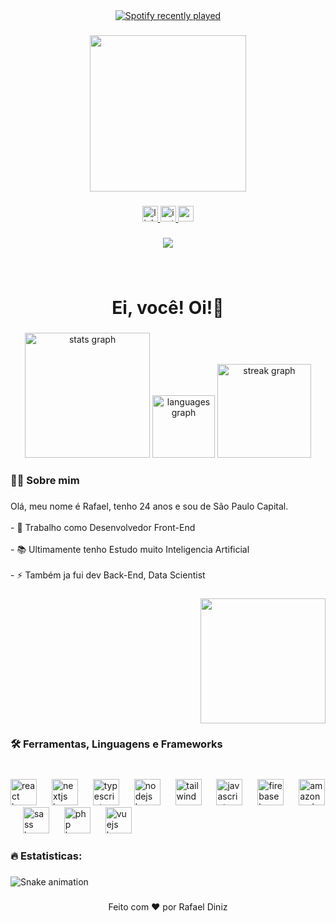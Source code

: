 <div align="center">
  <a href="https://open.spotify.com/user/ra_fadiniz">
    <img src="https://spotify-recently-played-readme.vercel.app/api?user=ra_fadiniz&count=1" alt="Spotify recently played"  />
  </a>
</div>

###

<div align="center">
  <img height="250" src="https://media3.giphy.com/media/3iyKHMIKg5VWG6qHUm/giphy.gif?cid=ecf05e47neihd7nh7f9jjr56ja7pha1f2wmg2qiztgb0stmf&ep=v1_stickers_search&rid=giphy.gif&ct=s"  />
</div>

###

<div align="center">
  <a href="https://www.linkedin.com/in/rvff/" target="_blank">
    <img src="https://img.shields.io/static/v1?message=LinkedIn&logo=linkedin&label=&color=0077B5&logoColor=white&labelColor=&style=for-the-badge" height="25" alt="linkedin logo"  />
  </a>
  <a href="https://www.instagram.com/r.v.ff/" target="_blank">
    <img src="https://img.shields.io/static/v1?message=Instagram&logo=instagram&label=&color=E4405F&logoColor=white&labelColor=&style=for-the-badge" height="25" alt="instagram logo"  />
  </a>
  <a href="rr.dangelis@gmail.com" target="_blank">
    <img src="https://img.shields.io/static/v1?message=Gmail&logo=gmail&label=&color=D14836&logoColor=white&labelColor=&style=for-the-badge" height="25" alt="gmail logo"  />
  </a>
</div>

###

<div align="center">
  <img src="https://visitor-badge.laobi.icu/badge?page_id=rafael2d.rafael2d&left_color=deepskyblue&right_color=deeppink&left_text=visitantes"  />
</div>

###

<br clear="both">

<h1 align="center">Ei, você! Oi!👋</h1>

###

<div align="center">
  <img src="https://github-readme-stats.vercel.app/api?username=rafael2d&hide_title=false&hide_rank=false&show_icons=true&include_all_commits=false&count_private=true&disable_animations=false&theme=radical&locale=pt-br&hide_border=false&order=1&custom_title=Estatisticas%20Pessoais" height="200" alt="stats graph"  />
  <img src="https://github-readme-stats.vercel.app/api/top-langs?username=rafael2d&locale=pt-br&hide_title=false&layout=default&card_width=320&langs_count=4&theme=radical&hide_border=false&order=2&custom_title=Mais%20Usado" height="100" alt="languages graph"  />
  <img src="https://streak-stats.demolab.com?user=rafael2d&locale=pt-br&mode=weekly&theme=radical&hide_border=false&border_radius=8&date_format=j M[ Y]&order=3" height="150" alt="streak graph"  />
</div>

###

<h3 align="left">👩‍💻  Sobre mim</h3>

###

<p align="left">Olá, meu nome é Rafael, tenho 24 anos e sou de São Paulo Capital.<br><br>- 🔭 Trabalho como Desenvolvedor Front-End<br><br>- 📚 Ultimamente tenho Estudo muito Inteligencia Artificial<br><br>- ⚡ Também ja fui dev Back-End, Data Scientist</p>

###

<div align="right">
  <img height="200" src="https://media3.giphy.com/media/Vf3ZKdillTMOOaOho0/giphy.gif?cid=ecf05e47p7nlthfjmqbse5eglzz8lmce1vy5kwgzd3ft0ukt&ep=v1_stickers_search&rid=giphy.gif&ct=s"  />
</div>

###

<h3 align="left">🛠 Ferramentas, Linguagens e Frameworks</h3>

###

<br clear="both">

<div align="left">
  <img src="https://cdn.jsdelivr.net/gh/devicons/devicon/icons/react/react-original.svg" height="42" alt="react logo"  />
  <img width="16" />
  <img src="https://cdn.jsdelivr.net/gh/devicons/devicon/icons/nextjs/nextjs-original.svg" height="42" alt="nextjs logo"  />
  <img width="16" />
  <img src="https://cdn.jsdelivr.net/gh/devicons/devicon/icons/typescript/typescript-plain.svg" height="42" alt="typescript logo"  />
  <img width="16" />
  <img src="https://cdn.jsdelivr.net/gh/devicons/devicon/icons/nodejs/nodejs-original.svg" height="42" alt="nodejs logo"  />
  <img width="16" />
  <img src="https://cdn.jsdelivr.net/gh/devicons/devicon/icons/tailwindcss/tailwindcss-plain.svg" height="42" alt="tailwindcss logo"  />
  <img width="16" />
  <img src="https://cdn.jsdelivr.net/gh/devicons/devicon/icons/javascript/javascript-plain.svg" height="42" alt="javascript logo"  />
  <img width="16" />
  <img src="https://cdn.jsdelivr.net/gh/devicons/devicon/icons/firebase/firebase-plain.svg" height="42" alt="firebase logo"  />
  <img width="16" />
  <img src="https://cdn.jsdelivr.net/gh/devicons/devicon/icons/amazonwebservices/amazonwebservices-original.svg" height="42" alt="amazonwebservices logo"  />
  <img width="16" />
  <img src="https://cdn.jsdelivr.net/gh/devicons/devicon/icons/sass/sass-original.svg" height="42" alt="sass logo"  />
  <img width="16" />
  <img src="https://cdn.jsdelivr.net/gh/devicons/devicon/icons/php/php-plain.svg" height="42" alt="php logo"  />
  <img width="16" />
  <img src="https://cdn.jsdelivr.net/gh/devicons/devicon/icons/vuejs/vuejs-original.svg" height="42" alt="vuejs logo"  />
</div>

###

<h3 align="left">🔥  Estatisticas:</h3>

###

<img src="https://raw.githubusercontent.com/rafael2d/rafael2d/output/snake.svg" alt="Snake animation" />

###

<p align="center">Feito com ❤️ por  Rafael Diniz</p>

###
